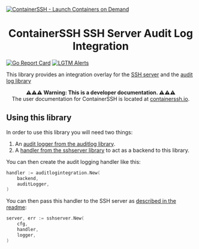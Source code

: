 [![ContainerSSH - Launch Containers on Demand](https://containerssh.github.io/images/logo-for-embedding.svg)](https://containerssh.github.io/)

<!--suppress HtmlDeprecatedAttribute -->
<h1 align="center">ContainerSSH SSH Server Audit Log Integration</h1>

[![Go Report Card](https://goreportcard.com/badge/github.com/containerssh/auditlogintegration?style=for-the-badge)](https://goreportcard.com/report/github.com/containerssh/auditlogintegration)
[![LGTM Alerts](https://img.shields.io/lgtm/alerts/github/ContainerSSH/auditlogintegration?style=for-the-badge)](https://lgtm.com/projects/g/ContainerSSH/auditlogintegration/)

This library provides an integration overlay for the [SSH server](https://github.com/containerssh/sshserver) and the [audit log library](https://github.com/containerssh/auditlog)

<p align="center"><strong>⚠⚠⚠ Warning: This is a developer documentation. ⚠⚠⚠</strong><br />The user documentation for ContainerSSH is located at <a href="https://containerssh.io">containerssh.io</a>.</p>

## Using this library

In order to use this library you will need two things:

1. An [audit logger from the auditlog library](https://github.com/containerssh/auditlog).
2. A [handler from the sshserver library](https://github.com/containerssh/sshserver) to act as a backend to this library.

You can then create the audit logging handler like this:

```go
handler := auditlogintegration.New(
    backend,
    auditLogger,
)
```

You can then pass this handler to the SSH server as [described in the readme](https://github.com/containerssh/sshserver):

```go
server, err := sshserver.New(
    cfg,
    handler,
    logger,
)
```
